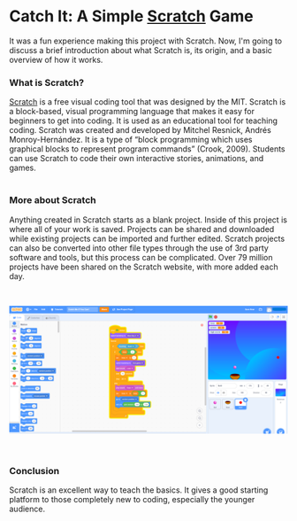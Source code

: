 # Catch It: A Simple [Scratch](https://scratch.mit.edu/) Game 

It was a fun experience making this project with Scratch. Now, I'm going to discuss a brief introduction about what Scratch is, its origin, and a basic overview of how it works.
<br/>
### What is Scratch? 

[Scratch](https://scratch.mit.edu/) is a free visual coding tool that was designed by the MIT. Scratch is a block-based, visual programming language that makes it easy for beginners to get into coding. It is used as an educational tool for teaching coding. Scratch was created and developed by Mitchel Resnick, Andrés Monroy-Hernández. It is a type of “block programming which uses graphical blocks to represent program commands” (Crook, 2009). Students can use Scratch to code their own interactive stories, animations, and games.
<br/>
<br/>
### More about Scratch
Anything created in Scratch starts as a blank project. Inside of this project is where all of your work is saved. Projects can be shared and downloaded while existing projects can be imported and further edited. Scratch projects can also be converted into other file types through the use of 3rd party software and tools, but this process can be complicated. Over 79 million projects have been shared on the Scratch website, with more added each day.

<br/>

<p align="center">

![overview](https://github.com/roypriyanka7/CatchIt-Scratch-Game/blob/main/coding_blocks.png) 

</p>
<br/>

### Conclusion
Scratch is an excellent way to teach the basics. It gives a good starting platform to those completely new to coding, especially the younger audience.
